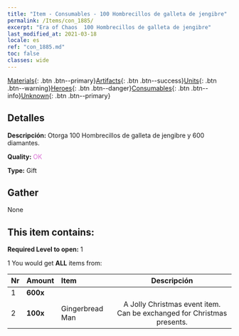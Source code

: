 ```yaml
---
title: "Item - Consumables - 100 Hombrecillos de galleta de jengibre"
permalink: /Items/con_1885/
excerpt: "Era of Chaos  100 Hombrecillos de galleta de jengibre"
last_modified_at: 2021-03-18
locale: es
ref: "con_1885.md"
toc: false
classes: wide
---
```

 [Materials](/es/Items/){: .btn .btn--primary}[Artifacts](/es/Items/Artifacts/){: .btn .btn--success}[Units](/es/Items/Units/){: .btn .btn--warning}[Heroes](/es/Items/Heroes/){: .btn .btn--danger}[Consumables](/es/Items/Consumables/){: .btn .btn--info}[Unknown](/es/Items/Unknown/){: .btn .btn--primary}

## Detalles
 **Descripción:** Otorga 100 Hombrecillos de galleta de jengibre y 600 diamantes.

 **Quality:** <span style="color: #DA70D6">OK</span>

 **Type:** Gift

## Gather

  None

## This item contains:

 **Required Level to open:** 1

 1 You would get **ALL** items  from:

  | Nr | Amount |     Item    | Descripción |
  |:---|:-------|:------------|:-----------:|
  | 1 |  **600x** | <i class="fas fa-gem"/> |  | 
  | 2 |  **100x** | Gingerbread Man | A Jolly Christmas event item. Can be exchanged for Christmas presents.  | 
